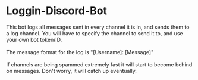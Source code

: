 # Loggin-Discord-Bot
This bot logs all messages sent in every channel it is in, and sends them to a log channel. You will have to specify the channel to send it to, and use your own bot token/ID.
<br><br>
The message format for the log is "[Username]: [Message]"
<br><br>
If channels are being spammed extremely fast it will start to become behind on messages. Don't worry, it will catch up eventually.
